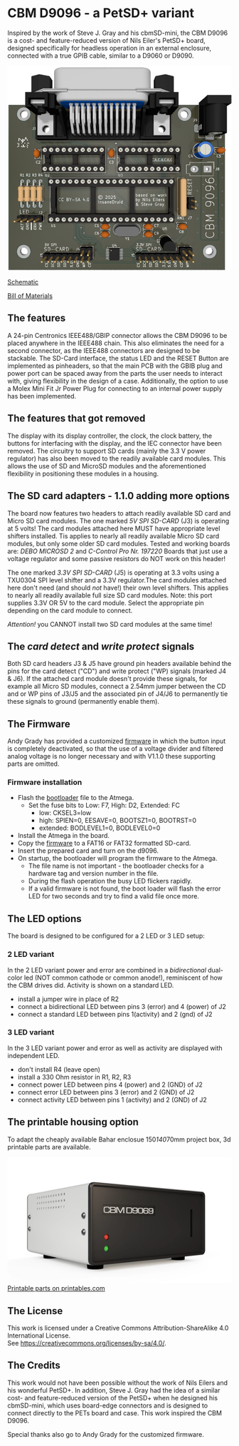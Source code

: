 # CBM D9096 - a PetSD+ variant
Inspired by the work of Steve J. Gray and his cbmSD-mini, the CBM D9096 is a cost- and feature-reduced version of Nils Eiler's PetSD+ board, designed specifically for headless operation in an external enclosure, connected with a true GPIB cable, similar to a D9060 or D9090.

![CBM 9096 render](https://github.com/InsaneDruid/cbm-d9096/blob/main/images/cbm-d9096_render.png)

[Schematic](https://github.com/InsaneDruid/cbm-d9096/blob/main/cbm-d9096/cbm-d9096.pdf "Schematic")  

[Bill of Materials](https://htmlpreview.github.io/?https://github.com/InsaneDruid/cbm-d9096/blob/main/cbm-d9096/bom/cbm-d9096_bom.html "Bill of Materials")

## The features
A 24-pin Centronics IEEE488/GBIP connector allows the CBM D9096 to be placed anywhere in the IEEE488 chain. This also eliminates the need for a second connector, as the IEEE488 connectors are designed to be stackable.
The SD-Card interface, the status LED and the RESET Button are implemented as pinheaders, so that the main PCB with the GBIB plug and power port can be spaced away from the parts the user needs to interact with, giving flexibility in the design of a case. Additionally, the option to use a Molex Mini Fit Jr Power Plug for connecting to an internal power supply has been implemented.

## The features that got removed
The display with its display controller, the clock, the clock battery, the buttons for interfacing with the display, and the IEC connector have been removed. The circuitry to support SD cards (mainly the 3.3 V power regulator) has also been moved to the readily available card modules. This allows the use of SD and MicroSD modules and the aforementioned flexibility in positioning these modules in a housing.

## The SD card adapters - 1.1.0 adding more options
The board now features two headers to attach readily available SD card and Micro SD card modules.
The one marked *5V SPI SD-CARD* (J3) is operating at 5 volts! The card modules attached here  MUST have appropriate level shifters installed.
Tis applies to nearly all readily available Micro SD card modules, but only some older SD card modules.
Tested and working boards are: *DEBO MICROSD 2* and *C-Control Pro Nr. 197220*
Boards that just use a voltage regulator and some passive resistors do NOT work on this header!

The one marked *3.3V SPI SD-CARD* (J5) is operating at 3.3 volts using a TXU0304 SPI level shifter and a 3.3V regulator.The card modules attached here don't need (and should *not* have!) their own level shifters.
This applies to nearly all readily available full size SD card modules. Note: this port supplies 3.3V OR 5V to the card module. Select the appropriate pin depending on the card module to connect. 

*Attention!* you CANNOT install two SD card modules at the same time!

## The *card detect* and *write protect* signals
Both SD card headers J3 & J5 have ground pin headers available behind the pins for the card detect ("CD") and write protect ("WP) signals (marked J4 & J6). If the attached card module doesn't provide these signals, for example all Micro SD modules, connect a 2.54mm jumper between the CD and or WP pins of J3/J5 and the associated pin of J4/J6 to permanently tie these signals to ground (permanently enable them).

## The Firmware
Andy Grady has provided a customized [firmware](https://github.com/InsaneDruid/cbm-d9096/blob/main/firmware/cbm-d9096.bin "cbm-d9096.bin") in which the button input is completely deactivated, so that the use of a voltage divider and filtered analog voltage is no longer necessary and with V1.1.0 these supporting parts are omitted. 

### Firmware installation
* Flash the [bootloader](https://github.com/InsaneDruid/cbm-d9096/blob/main/firmware/new-bootloader-for-16-MHz-petSD-plus.hex "new-bootloader-for-16-MHz-petSD-plus.hex") file to the Atmega. 
    * Set the fuse bits to Low: F7, High: D2, Extended: FC
        * low: CKSEL3=low
        * high: SPIEN=0, EESAVE=0, BOOTSZ1=0, BOOTRST=0
        * extended: BODLEVEL1=0, BODLEVEL0=0
* Install the Atmega in the board.
* Copy the [firmware](https://github.com/InsaneDruid/cbm-d9096/blob/main/firmware/cbm-d9096.bin "cbm-d9096.bin") to a FAT16 or FAT32 formatted SD-card.
* Insert the prepared card and turn on the d9096.
* On startup, the bootloader will program the firmware to the Atmega.
    * The file name is not important - the bootloader checks for a hardware tag and version number in the file.
    * During the flash operation the busy LED flickers rapidly.
    * If a valid firmware is not found, the boot loader will flash the error LED for two seconds and try to find a valid file once more.

## The LED options
The board is designed to be configured for a 2 LED or 3 LED setup:

### 2 LED variant
In the 2 LED variant power and error are combined in a *bidirectional* dual-color led (NOT common cathode or common anode!), reminiscent of how the CBM drives did. Activity is shown on a standard LED.

* install a jumper wire in place of R2
* connect a bidirectional LED between pins 3 (error) and 4 (power) of J2
* connect a standard LED between pins 1(activity) and 2 (gnd) of J2

### 3 LED variant
In the 3 LED variant power and error as well as activity are displayed with independent LED.

* don't install R4 (leave open)
* install a 330 Ohm resistor in R1, R2, R3
* connect power LED between pins 4 (power) and 2 (GND) of J2
* connect error LED between pins 3 (error) and 2 (GND) of J2
* connect activity LED between pins 1 (activity) and 2 (GND) of J2

## The printable housing option
To adapt the cheaply available Bahar enclosue 150*140*70mm project box, 3d printable parts are available.

![Case render](https://github.com/InsaneDruid/cbm-d9096/blob/main/images/case_render.png)
[Printable parts on printables.com](https://www.printables.com/model/878141-cbm-d9069/ "Printable parts on printables.com")  

## The License
This work is licensed under a Creative Commons Attribution-ShareAlike 4.0 International License.  
See https://creativecommons.org/licenses/by-sa/4.0/.

## The Credits
This work would not have been possible without the work of Nils Eilers and his wonderful PetSD+. In addition, Steve J. Gray had the idea of a similar cost- and feature-reduced version of the PetSD+ when he designed his cbmSD-mini, which uses board-edge connectors and is designed to connect directly to the PETs board and case. This work inspired the CBM D9096.

Special thanks also go to Andy Grady for the customized firmware.
